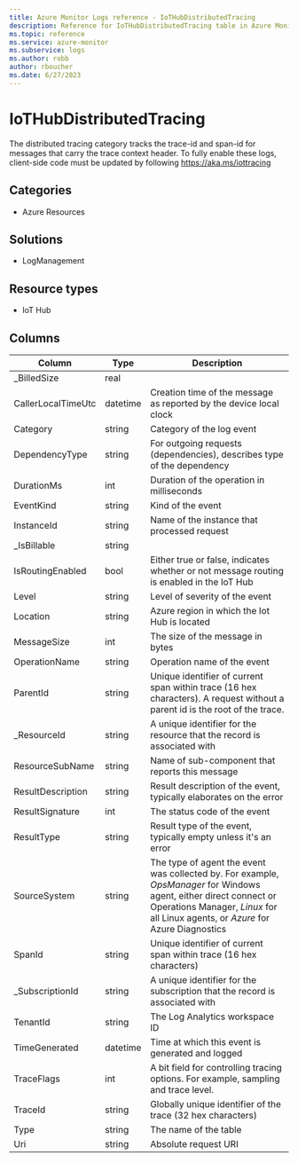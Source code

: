 ```yaml
---
title: Azure Monitor Logs reference - IoTHubDistributedTracing
description: Reference for IoTHubDistributedTracing table in Azure Monitor Logs.
ms.topic: reference
ms.service: azure-monitor
ms.subservice: logs
ms.author: robb
author: rboucher
ms.date: 6/27/2023
---
```


# IoTHubDistributedTracing

 The distributed tracing category tracks the trace-id and span-id for messages that carry the trace context header. To fully enable these logs, client-side code must be updated by following https://aka.ms/iottracing

## Categories

- Azure Resources
## Solutions

- LogManagement
## Resource types

- IoT Hub




## Columns

| Column | Type | Description |
| --- | --- | --- |
| _BilledSize | real |  |
| CallerLocalTimeUtc | datetime | Creation time of the message as reported by the device local clock |
| Category | string | Category of the log event |
| DependencyType | string | For outgoing requests (dependencies), describes type of the dependency |
| DurationMs | int | Duration of the operation in milliseconds |
| EventKind | string | Kind of the event |
| InstanceId | string | Name of the instance that processed request |
| _IsBillable | string |  |
| IsRoutingEnabled | bool | Either true or false, indicates whether or not message routing is enabled in the IoT Hub |
| Level | string | Level of severity of the event |
| Location | string | Azure region in which the Iot Hub is located |
| MessageSize | int | The size of the message in bytes |
| OperationName | string | Operation name of the event |
| ParentId | string | Unique identifier of current span within trace (16 hex characters). A request without a parent id is the root of the trace. |
| _ResourceId | string | A unique identifier for the resource that the record is associated with |
| ResourceSubName | string | Name of sub-component that reports this message |
| ResultDescription | string | Result description of the event, typically elaborates on the error |
| ResultSignature | int | The status code of the event |
| ResultType | string | Result type of the event, typically empty unless it's an error |
| SourceSystem | string | The type of agent the event was collected by. For example, *OpsManager* for Windows agent, either direct connect or Operations Manager, *Linux* for all Linux agents, or *Azure* for Azure Diagnostics |
| SpanId | string | Unique identifier of current span within trace (16 hex characters) |
| _SubscriptionId | string | A unique identifier for the subscription that the record is associated with |
| TenantId | string | The Log Analytics workspace ID |
| TimeGenerated | datetime | Time at which this event is generated and logged |
| TraceFlags | int | A bit field for controlling tracing options. For example, sampling and trace level. |
| TraceId | string | Globally unique identifier of the trace (32 hex characters) |
| Type | string | The name of the table |
| Uri | string | Absolute request URI |
